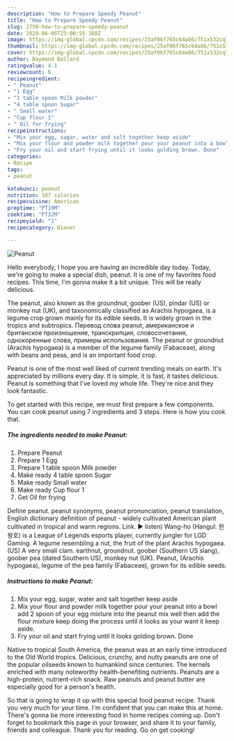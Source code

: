 ```yaml
---
description: "How to Prepare Speedy Peanut"
title: "How to Prepare Speedy Peanut"
slug: 2750-how-to-prepare-speedy-peanut
date: 2020-06-06T23:00:55.388Z
image: https://img-global.cpcdn.com/recipes/25af06f765c64a86/751x532cq70/peanut-recipe-main-photo.jpg
thumbnail: https://img-global.cpcdn.com/recipes/25af06f765c64a86/751x532cq70/peanut-recipe-main-photo.jpg
cover: https://img-global.cpcdn.com/recipes/25af06f765c64a86/751x532cq70/peanut-recipe-main-photo.jpg
author: Raymond Ballard
ratingvalue: 4.1
reviewcount: 6
recipeingredient:
- " Peanut"
- "1 Egg"
- "1 table spoon Milk powder"
- "4 table spoon Sugar"
- " Small water"
- "Cup flour 1"
- " Oil for frying"
recipeinstructions:
- "Mix your egg, sugar, water and salt together keep aside"
- "Mix your flour and powder milk together pour your peanut into a bowl add 2 spoon of your egg mixture into the peanut mix well then add the flour mixture keep doing the process until it looks as your want it keep aside."
- "Fry your oil and start frying until it looks golding brown. Done"
categories:
- Recipe
tags:
- peanut

katakunci: peanut 
nutrition: 107 calories
recipecuisine: American
preptime: "PT19M"
cooktime: "PT32M"
recipeyield: "1"
recipecategory: Dinner

---
```



![Peanut](https://img-global.cpcdn.com/recipes/25af06f765c64a86/751x532cq70/peanut-recipe-main-photo.jpg)

Hello everybody, I hope you are having an incredible day today. Today, we're going to make a special dish, peanut. It is one of my favorites food recipes. This time, I'm gonna make it a bit unique. This will be really delicious.

The peanut, also known as the groundnut, goober (US), pindar (US) or monkey nut (UK), and taxonomically classified as Arachis hypogaea, is a legume crop grown mainly for its edible seeds. It is widely grown in the tropics and subtropics. Перевод слова peanut, американское и британское произношение, транскрипция, словосочетания, однокоренные слова, примеры использования. The peanut or groundnut (Arachis hypogaea) is a member of the legume family (Fabaceae), along with beans and peas, and is an important food crop.

Peanut is one of the most well liked of current trending meals on earth. It's appreciated by millions every day. It is simple, it is fast, it tastes delicious. Peanut is something that I've loved my whole life. They're nice and they look fantastic.


To get started with this recipe, we must first prepare a few components. You can cook peanut using 7 ingredients and 3 steps. Here is how you cook that.

<!--inarticleads1-->

##### The ingredients needed to make Peanut:

1. Prepare  Peanut
1. Prepare 1 Egg
1. Prepare 1 table spoon Milk powder
1. Make ready 4 table spoon Sugar
1. Make ready  Small water
1. Make ready Cup flour 1
1. Get  Oil for frying


Define peanut. peanut synonyms, peanut pronunciation, peanut translation, English dictionary definition of peanut - widely cultivated American plant cultivated in tropical and warm regions. Link. ▶️ listen) Wang-ho (Hangul: 한왕호) is a League of Legends esports player, currently jungler for LGD Gaming. A legume resembling a nut, the fruit of the plant Arachis hypogaea. (US) A very small clam. earthnut, groundnut. goober (Southern US slang), goober pea (dated Southern US), monkey nut (UK). Peanut, (Arachis hypogaea), legume of the pea family (Fabaceae), grown for its edible seeds. 

<!--inarticleads2-->

##### Instructions to make Peanut:

1. Mix your egg, sugar, water and salt together keep aside
1. Mix your flour and powder milk together pour your peanut into a bowl add 2 spoon of your egg mixture into the peanut mix well then add the flour mixture keep doing the process until it looks as your want it keep aside.
1. Fry your oil and start frying until it looks golding brown. Done


Native to tropical South America, the peanut was at an early time introduced to the Old World tropics. Delicious, crunchy, and nutty peanuts are one of the popular oilseeds known to humankind since centuries. The kernels enriched with many noteworthy health-benefiting nutrients. Peanuts are a high-protein, nutrient-rich snack. Raw peanuts and peanut butter are especially good for a person&#39;s health. 

So that is going to wrap it up with this special food peanut recipe. Thank you very much for your time. I'm confident that you can make this at home. There's gonna be more interesting food in home recipes coming up. Don't forget to bookmark this page in your browser, and share it to your family, friends and colleague. Thank you for reading. Go on get cooking!
